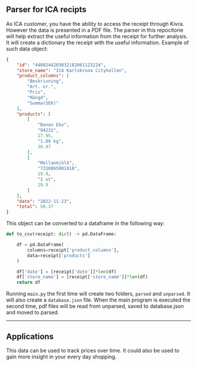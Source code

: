## Parser for ICA recipts

As ICA customer, you have the ability to access the receipt through Kivra.
However the data is presented in a PDF file. The parser in this repocitorie will
help extract the useful information from the receipt for further analysis. It
will create a dictionary the receipt with the useful information. Example of
such data object:

``` json
{
    "id": "4400244203032182061123224",
    "store_name": "ICA Karlskrona Cityhallen",
    "product_columns": [
        "Beskrivning",
        "Art. nr.",
        "Pris",
        "Mängd",
        "Summa(SEK)"
    ],
    "products": [
        [
            "Banan Eko",
            "94232",
            27.95,
            "1.09 kg",
            30.47
        ],
        [
            "Mellanmjölk",
            "7310865001818",
            19.9,
            "1 st",
            19.9
        ]
    ],
    "date": "2022-11-23",
    "total": 50.37
}
```

This object can be converted to a dataframe in the following way:
``` python
def to_csv(receipt: dict) -> pd.DataFrame:

    df = pd.DataFrame(
        columns=receipt['product_columns'],
        data=receipt['products']
    )

    df['date'] = [receipt['date']]*len(df)
    df['store_name'] = [receipt['store_name']]*len(df)
    return df
```

Running `main.py` the first time will create two folders, `parsed` and
`unparsed`. It will also create a `database.json` file. When the main program is
executed the second time, pdf files will be read from unparsed, saved to
database.json and moved to parsed.

---
## Applications
This data can be used to track prices over time. It could also be used to gain
more insight in your every day shopping. 